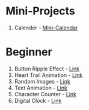 # Mini-Projects

1. Calender - [Mini-Calendar](https://kamal-stark-dev.github.io/Mini-Projects/Calendar/index.html)

# Beginner

1. Button Ripple Effect - [Link](https://kamal-stark-dev.github.io/Mini-Projects/Beginner/Button-Ripple-Effect/index.html)
2. Heart Trail Animation - [Link](https://kamal-stark-dev.github.io/Mini-Projects/Beginner/Heart-Trail-Animation/index.html)
3. Random Images - [Link](https://kamal-stark-dev.github.io/Mini-Projects/Beginner/Random-Images/index.html)
4. Text Animation - [Link](https://kamal-stark-dev.github.io/Mini-Projects/Beginner/Text-Animation/index.html)
5. Character Counter - [Link](https://kamal-stark-dev.github.io/Mini-Projects/Beginner/Real-Time-Character-Counter/index.html)
6. Digital Clock - [Link](https://kamal-stark-dev.github.io/Mini-Projects/Beginner/Digital-Clock/index.html)
